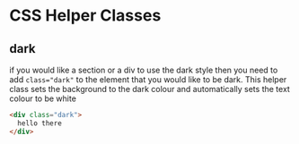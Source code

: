# CSS Helper Classes

## dark

if you would like a section or a div to use the dark style then you need to add `class="dark"` to the element that you would like to be dark. This helper class sets the background to the dark colour and automatically sets the text colour to be white

```html
<div class="dark">
  hello there
</div>
```
